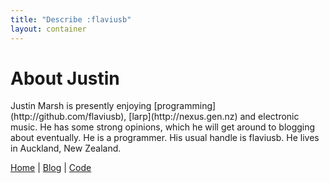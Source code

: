 ```yaml
---
title: "Describe :flaviusb"
layout: container
---
```


About Justin
============

<div class="vcard">
<span class="fn">Justin Marsh</span> is presently enjoying [programming](http://github.com/flaviusb), [larp](http://nexus.gen.nz) and electronic music.
He has some strong opinions, which he will get around to blogging about eventually.
He is a <span class="role">programmer</span>.
His usual handle is <span class="nickname">flaviusb</span>.
He lives in <span class="adr"><span class="locality">Auckland</span>, <span class="country-name">New Zealand</span></span>.


<a class="url" href="http://flaviusb.net">Home</a>   |   <a href="http://flaviusb.net/blog">Blog</a>   |   <a href="http://github.com/flaviusb">Code</a>
</div>

